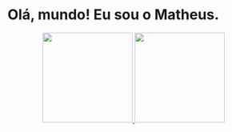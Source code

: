 # Olá, mundo! Eu sou o Matheus.

<div align="center">
  <a href="https://github.com/matheus-42">
  <img height="180em" src="https://github-readme-stats.vercel.app/api?username=matheus-42&show_icons=true&theme=highcontrast&include_all_commits=true&count_private=true"/>
  <img height="180em" src="https://github-readme-stats.vercel.app/api/top-langs/?username=matheus-42&layout=compact&langs_count=7&theme=highcontrast"/>
</div>



<!--
**matheus-42/matheus-42** is a ✨ _special_ ✨ repository because its `README.md` (this file) appears on your GitHub profile.

Here are some ideas to get you started:

- 🔭 I’m currently working on ...
- 🌱 I’m currently learning ...
- 👯 I’m looking to collaborate on ...
- 🤔 I’m looking for help with ...
- 💬 Ask me about ...
- 📫 How to reach me: ...
- 😄 Pronouns: ...
- ⚡ Fun fact: ...
-->
